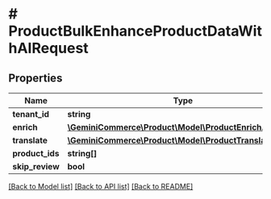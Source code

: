 # # ProductBulkEnhanceProductDataWithAIRequest


## Properties 


Name | Type | Description | Notes
------------ | ------------- | ------------- | -------------
**tenant_id**| **string** |   | [optional]
**enrich**| [**\GeminiCommerce\Product\Model\ProductEnrichAction**](ProductEnrichAction.md) |   | [optional]
**translate**| [**\GeminiCommerce\Product\Model\ProductTranslateAction**](ProductTranslateAction.md) |   | [optional]
**product_ids**| **string[]** |   | [optional]
**skip_review**| **bool** |   | [optional]


[[Back to Model list]](../../README.md#models) [[Back to API list]](../../README.md#endpoints) [[Back to README]](../../README.md)

